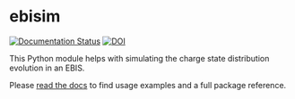 # ebisim

[![Documentation Status](https://readthedocs.org/projects/ebisim/badge/?version=latest)](https://ebisim.readthedocs.io/en/latest/?badge=latest)
[![DOI](https://zenodo.org/badge/134388045.svg)](https://zenodo.org/badge/latestdoi/134388045)


This Python module helps with simulating the charge state distribution evolution in an EBIS.

Please [read the docs](https://ebisim.readthedocs.io) to find usage examples and a full package
reference.
